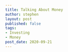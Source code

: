 ```yaml
---
title: Talking About Money
author: stephen
layout: post
published: false
tags:
- Investing
- Money
post_date: 2020-09-21
---
```

